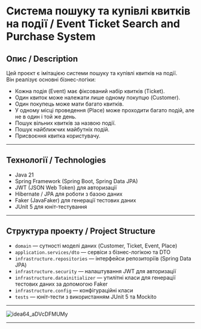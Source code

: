 # Система пошуку та купівлі квитків на події / Event Ticket Search and Purchase System

## Опис / Description

Цей проєкт є імітацією системи пошуку та купівлі квитків на події.  
Він реалізує основні бізнес-логіки:

- Кожна подія (Event) має фіксований набір квитків (Ticket).
- Один квиток може належати лише одному покупцю (Customer).
- Один покупець може мати багато квитків.
- У одному місці проведення (Place) може проходити багато подій, але не в один і той же день.
- Пошук вільних квитків за назвою події.
- Пошук найближчих майбутніх подій.
- Присвоєння квитка користувачу.

---

## Технології / Technologies

- Java 21
- Spring Framework (Spring Boot, Spring Data JPA)
- JWT (JSON Web Token) для авторизації
- Hibernate / JPA для роботи з базою даних
- Faker (JavaFaker) для генерації тестових даних
- JUnit 5 для юніт-тестування

---

## Структура проекту / Project Structure

- `domain` — сутності моделі даних (Customer, Ticket, Event, Place)
- `application.services/dto` — сервіси з бізнес-логікою та DTO
- `infrastructure.repositories` — інтерфейси репозиторіїв (Spring Data JPA)
- `infrastructure.security` — налаштування JWT для авторизації
- `infrastructure.datainitializer` — утилітні класи для генерації тестових даних за допомогою Faker
- `infrastructure.config` — конфігураційні класи
- `tests` — юніт-тести з використанням JUnit 5 та Mockito
---

![idea64_aDVcDFMUMy](https://github.com/user-attachments/assets/dec1a8ee-dbaf-4505-b99e-777cd0a0f945)

---
